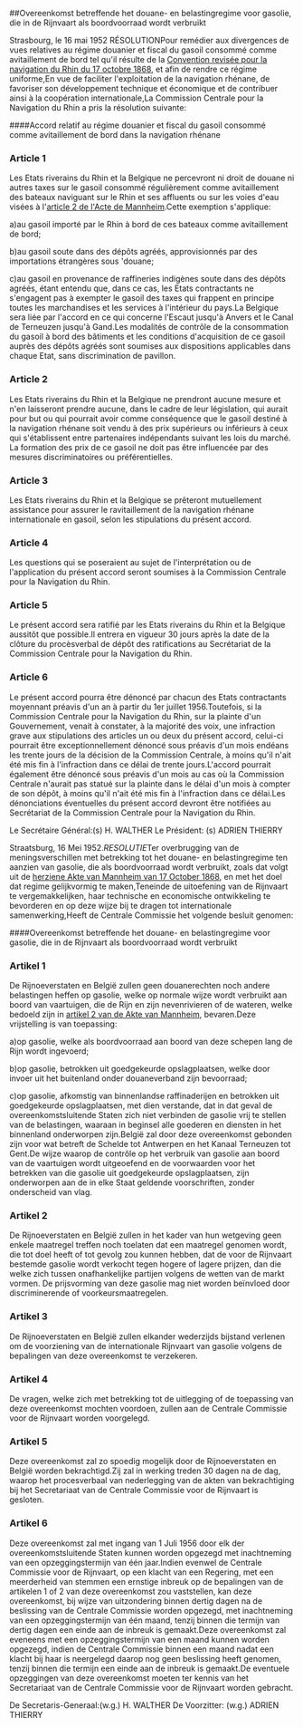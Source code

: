 <meta http-equiv='Content-Type' content='text/html; charset=utf-8' />

##Overeenkomst betreffende het douane- en belastingregime voor gasolie, die in de Rijnvaart als boordvoorraad wordt verbruikt

Strasbourg, le 16 mai 1952 RÉSOLUTIONPour remédier aux divergences de vues relatives au régime douanier et fiscal du gasoil consommé comme avitaillement de bord tel qu'il résulte de la [Convention revisée pour la navigation du Rhin du 17 octobre 1868](../../../../../../../../../../../../../../verdrag/herziene/rijnvaartakte/BWBV0003363/README.md), et afin de rendre ce régime uniforme,En vue de faciliter l'exploitation de la navigation rhénane, de favoriser son développement technique et économique et de contribuer ainsi à la coopération internationale,La Commission Centrale pour la Navigation du Rhin a pris la résolution suivante:

####Accord relatif au régime douanier et fiscal du gasoil consommé comme avitaillement de bord dans la navigation rhénane

### Article  1  

Les Etats riverains du Rhin et la Belgique ne percevront ni droit de douane ni autres taxes sur le gasoil consommé régulièrement comme avitaillement des bateaux naviguant sur le Rhin et ses affluents ou sur les voies d'eau visées à l'[article 2 de l'Acte de Mannheim](../../../../../../../../../../../../../../verdrag/herziene/rijnvaartakte/BWBV0003363/README.md).Cette exemption s'applique:

a)au gasoil importé par le Rhin à bord de ces bateaux comme avitaillement de bord;

b)au gasoil soute dans des dépôts agréés, approvisionnés par des importations étrangères sous 'douane;

c)au gasoil en provenance de raffineries indigènes soute dans des dépôts agréés, étant entendu que, dans ce cas, les Etats contractants ne s'engagent pas à exempter le gasoil des taxes qui frappent en principe toutes les marchandises et les services à l'intérieur du pays.La Belgique sera liée par l'accord en ce qui concerne l'Escaut jusqu'à Anvers et le Canal de Terneuzen jusqu'à Gand.Les modalités de contrôle de la consommation du gasoil à bord des bâtiments et les conditions d'acquisition de ce gasoil auprès des dépôts agréés sont soumises aux dispositions applicables dans chaque Etat, sans discrimination de pavillon.

### Article  2  

Les Etats riverains du Rhin et la Belgique ne prendront aucune mesure et n'en laisseront prendre aucune, dans le cadre de leur législation, qui aurait pour but ou qui pourrait avoir comme conséquence que le gasoil destiné à la navigation rhénane soit vendu à des prix supérieurs ou inférieurs à ceux qui s'établissent entre partenaires indépendants suivant les lois du marché. La formation des prix de ce gasoil ne doit pas être influencée par des mesures discriminatoires ou préférentielles.

### Article  3  

Les Etats riverains du Rhin et la Belgique se prêteront mutuellement assistance pour assurer le ravitaillement de la navigation rhénane internationale en gasoil, selon les stipulations du présent accord.

### Article  4  

Les questions qui se poseraient au sujet de l'interprétation ou de l'application du présent accord seront soumises à la Commission Centrale pour la Navigation du Rhin.

### Article  5  

Le présent accord sera ratifié par les Etats riverains du Rhin et la Belgique aussitôt que possible.Il entrera en vigueur 30 jours après la date de la clôture du procèsverbal de dépôt des ratifications au Secrétariat de la Commission Centrale pour la Navigation du Rhin.

### Article  6  

Le présent accord pourra être dénoncé par chacun des Etats contractants moyennant préavis d'un an à partir du 1er juillet 1956.Toutefois, si la Commission Centrale pour la Navigation du Rhin, sur la plainte d'un Gouvernement, venait à constater, à la majorité des voix, une infraction grave aux stipulations des articles un ou deux du présent accord, celui-ci pourrait être exceptionnellement dénoncé sous préavis d'un mois endéans les trente jours de la décision de la Commission Centrale, à moins qu'il n'ait été mis fin à l'infraction dans ce délai de trente jours.L'accord pourrait également être dénoncé sous préavis d'un mois au cas où la Commission Centrale n'aurait pas statué sur la plainte dans le délai d'un mois à compter de son dépôt, à moins qu'il n'ait été mis fin à l'infraction dans ce délai.Les dénonciations éventuelles du présent accord devront être notifiées au Secrétariat de la Commission Centrale pour la Navigation du Rhin.

Le Secrétaire Général:(s) H. WALTHER Le Président: (s) ADRIEN THIERRY

Straatsburg, 16 Mei 1952.*RESOLUTIE*Ter overbrugging van de meningsverschillen met betrekking tot het douane- en belastingregime ten aanzien van gasolie, die als boordvoorraad wordt verbruikt, zoals dat volgt uit de [herziene Akte van Mannheim van 17 October 1868](../../../../../../../../../../../../../../verdrag/herziene/rijnvaartakte/BWBV0003363/README.md), en met het doel dat regime gelijkvormig te maken,Teneinde de uitoefening van de Rijnvaart te vergemakkelijken, haar technische en economische ontwikkeling te bevorderen en op deze wijze bij te dragen tot internationale samenwerking,Heeft de Centrale Commissie het volgende besluit genomen:

####Overeenkomst betreffende het douane- en belastingregime voor gasolie, die in de Rijnvaart als boordvoorraad wordt verbruikt

### Artikel  1  

De Rijnoeverstaten en België zullen geen douanerechten noch andere belastingen heffen op gasolie, welke op normale wijze wordt verbruikt aan boord van vaartuigen, die de Rijn en zijn nevenrivieren of de wateren, welke bedoeld zijn in [artikel 2 van de Akte van Mannheim](../../../../../../../../../../../../../../verdrag/herziene/rijnvaartakte/BWBV0003363/README.md), bevaren.Deze vrijstelling is van toepassing:

a)op gasolie, welke als boordvoorraad aan boord van deze schepen lang de Rijn wordt ingevoerd;

b)op gasolie, betrokken uit goedgekeurde opslagplaatsen, welke door invoer uit het buitenland onder douaneverband zijn bevoorraad;

c)op gasolie, afkomstig van binnenlandse raffinaderijen en betrokken uit goedgekeurde opslagplaatsen, met dien verstande, dat in dat geval de overeenkomstsluitende Staten zich niet verbinden de gasolie vrij te stellen van de belastingen, waaraan in beginsel alle goederen en diensten in het binnenland onderworpen zijn.België zal door deze overeenkomst gebonden zijn voor wat betreft de Schelde tot Antwerpen en het Kanaal Terneuzen tot Gent.De wijze waarop de contrôle op het verbruik van gasolie aan boord van de vaartuigen wordt uitgeoefend en de voorwaarden voor het betrekken van die gasolie uit goedgekeurde opslagplaatsen, zijn onderworpen aan de in elke Staat geldende voorschriften, zonder onderscheid van vlag.

### Artikel  2  

De Rijnoeverstaten en België zullen in het kader van hun wetgeving geen enkele maatregel treffen noch toelaten dat een maatregel genomen wordt, die tot doel heeft of tot gevolg zou kunnen hebben, dat de voor de Rijnvaart bestemde gasolie wordt verkocht tegen hogere of lagere prijzen, dan die welke zich tussen onafhankelijke partijen volgens de wetten van de markt vormen. De prijsvorming van deze gasolie mag niet worden beïnvloed door discriminerende of voorkeursmaatregelen.

### Artikel  3  

De Rijnoeverstaten en België zullen elkander wederzijds bijstand verlenen om de voorziening van de internationale Rijnvaart van gasolie volgens de bepalingen van deze overeenkomst te verzekeren.

### Artikel  4  

De vragen, welke zich met betrekking tot de uitlegging of de toepassing van deze overeenkomst mochten voordoen, zullen aan de Centrale Commissie voor de Rijnvaart worden voorgelegd.

### Artikel  5  

Deze overeenkomst zal zo spoedig mogelijk door de Rijnoeverstaten en België worden bekrachtigd.Zij zal in werking treden 30 dagen na de dag, waarop het procesverbaal van nederlegging van de akten van bekrachtiging bij het Secretariaat van de Centrale Commissie voor de Rijnvaart is gesloten.

### Artikel  6  

Deze overeenkomst zal met ingang van 1 Juli 1956 door elk der overeenkomstsluitende Staten kunnen worden opgezegd met inachtneming van een opzeggingstermijn van één jaar.Indien evenwel de Centrale Commissie voor de Rijnvaart, op een klacht van een Regering, met een meerderheid van stemmen een ernstige inbreuk op de bepalingen van de artikelen 1 of 2 van deze overeenkomst zou vaststellen, kan deze overeenkomst, bij wijze van uitzondering binnen dertig dagen na de beslissing van de Centrale Commissie worden opgezegd, met inachtneming van een opzeggingstermijn van één maand, tenzij binnen die termijn van dertig dagen een einde aan de inbreuk is gemaakt.Deze overeenkomst zal eveneens met een opzeggingstermijn van een maand kunnen worden opgezegd, indien de Centrale Commissie binnen een maand nadat een klacht bij haar is neergelegd daarop nog geen beslissing heeft genomen, tenzij binnen die termijn een einde aan de inbreuk is gemaakt.De eventuele opzeggingen van deze overeenkomst moeten ter kennis van het Secretariaat van de Centrale Commissie voor de Rijnvaart worden gebracht.

De Secretaris-Generaal:(w.g.) H. WALTHER De Voorzitter: (w.g.) ADRIEN THIERRY

